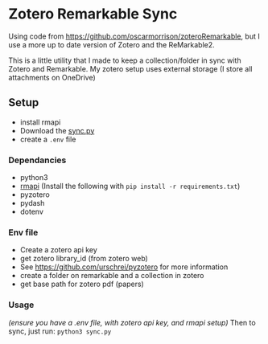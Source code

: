# Zotero Remarkable Sync
Using code from https://github.com/oscarmorrison/zoteroRemarkable, but I use a more up to date version of Zotero and the ReMarkable2.

This is a little utility that I made to keep a collection/folder in sync with Zotero and Remarkable.
My zotero setup uses external storage (I store all attachments on OneDrive)

## Setup
 - install rmapi
 - Download the [sync.py](https://raw.githubusercontent.com/oscarmorrison/zoteroRemarkableO/master/sync.py)
 - create a `.env` file

### Dependancies
- python3
- [rmapi](https://github.com/juruen/rmapi)
(Install the following with `pip install -r requirements.txt`)
- pyzotero
- pydash
- dotenv

### Env file
- Create a zotero api key
- get zotero library_id (from zotero web)
- See https://github.com/urschrei/pyzotero for more information
- create a folder on remarkable and a collection in zotero
- get base path for zotero pdf (papers)

### Usage
_(ensure you have a .env file, with zotero api key, and rmapi setup)_
Then to sync, just run:
  `python3 sync.py`
